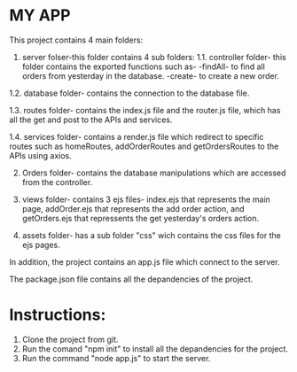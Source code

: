# MY APP
This project contains 4 main folders:
1. server folser-this folder contains 4 sub folders:
  1.1. controller folder- this folder contains the exported functions such as-
    -findAll- to find all orders from yesterday in the database.
    -create- to create a new order.
    
  1.2. database folder- contains the connection to the database file.
  
  1.3. routes folder- contains the index.js file and the router.js file, which has all the get and post to the APIs and services.
  
  1.4. services folder- contains a render.js file which redirect to specific routes such as homeRoutes, addOrderRoutes and getOrdersRoutes to the APIs using axios.

2. Orders folder- contains the database manipulations which are accessed from the controller. 

3. views folder- contains 3 ejs files- index.ejs that represents the main page, addOrder.ejs that represents the add order action, and getOrders.ejs that repressents the get yesterday's orders action.

4. assets folder- has a sub folder "css" wich contains the css files for the ejs pages.

In addition, the project contains an app.js file which connect to the server.

The package.json file contains all the depandencies of the project.

# Instructions:
1. Clone the project from git.
2. Run the comand "npm init" to install all the depandencies for the project.
3. Run the command "node app.js" to start the server.


